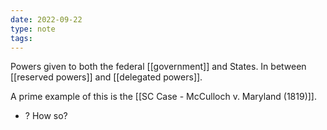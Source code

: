 ```yaml
---
date: 2022-09-22
type: note
tags: 
---
```


Powers given to both the federal [[government]] and States.
In between [[reserved powers]] and [[delegated powers]].

A prime example of this is the [[SC Case - McCulloch v. Maryland (1819)]].
- ? How so?
